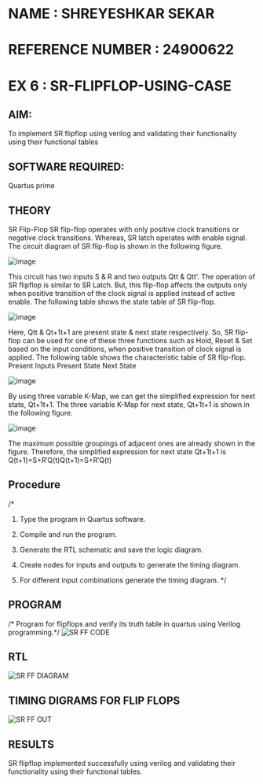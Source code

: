# NAME : SHREYESHKAR SEKAR 
# REFERENCE NUMBER : 24900622


# EX 6 : SR-FLIPFLOP-USING-CASE

## AIM:

To implement  SR flipflop using verilog and validating their functionality using their functional tables

## SOFTWARE REQUIRED:

Quartus prime

## THEORY

SR Flip-Flop SR flip-flop operates with only positive clock transitions or negative clock transitions. Whereas, SR latch operates with enable signal. The circuit diagram of SR flip-flop is shown in the following figure.

![image](https://github.com/naavaneetha/SR-FLIPFLOP-USING-CASE/assets/154305477/0f710028-ad52-4d3e-9276-8714cf023a25)

 
This circuit has two inputs S & R and two outputs Qtt & Qtt’. The operation of SR flipflop is similar to SR Latch. But, this flip-flop affects the outputs only when positive transition of the clock signal is applied instead of active enable. The following table shows the state table of SR flip-flop.

![image](https://github.com/naavaneetha/SR-FLIPFLOP-USING-CASE/assets/154305477/dabfc4f4-87e3-4cbc-9472-f89ee1b5ed30)

 
Here, Qtt & Qt+1t+1 are present state & next state respectively. So, SR flip-flop can be used for one of these three functions such as Hold, Reset & Set based on the input conditions, when positive transition of clock signal is applied. The following table shows the characteristic table of SR flip-flop. Present Inputs Present State Next State

![image](https://github.com/naavaneetha/SR-FLIPFLOP-USING-CASE/assets/154305477/dd90d16c-aec5-4290-a586-e2346b1e9eb5)

 
By using three variable K-Map, we can get the simplified expression for next state, Qt+1t+1. The three variable K-Map for next state, Qt+1t+1 is shown in the following figure.

![image](https://github.com/naavaneetha/SR-FLIPFLOP-USING-CASE/assets/154305477/473efad6-d70b-4ca7-aeb7-898bbfca319f)

 
The maximum possible groupings of adjacent ones are already shown in the figure. Therefore, the simplified expression for next state Qt+1t+1 is Q(t+1)=S+R′Q(t)Q(t+1)=S+R′Q(t)

## Procedure

/* 
1.	Type the program in Quartus software.

2.	Compile and run the program.

3.	Generate the RTL schematic and save the logic diagram.

4.	Create nodes for inputs and outputs to generate the timing diagram.

5.	For different input combinations generate the timing diagram. 
*/

## PROGRAM

/* Program for flipflops and verify its truth table in quartus using Verilog programming.*/
![SR FF CODE](https://github.com/user-attachments/assets/d7787da1-ab80-4943-9a5b-8580e8594172)



## RTL

![SR FF DIAGRAM](https://github.com/user-attachments/assets/5bcefc71-8d38-4564-bacd-d2bd77e2e9db)





## TIMING DIGRAMS FOR FLIP FLOPS

![SR FF OUT](https://github.com/user-attachments/assets/4ccdb3b5-693c-4d12-8531-6f98a169abec)



## RESULTS

SR flipflop implemented successfully using verilog and validating their functionality using their functional tables.



